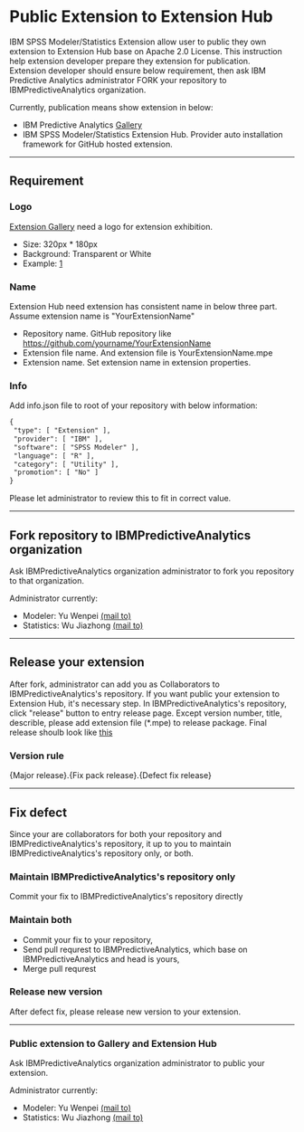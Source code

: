 # Public Extension to Extension Hub

IBM SPSS Modeler/Statistics Extension allow user to public they own extension to Extension Hub base on Apache 2.0 License. This instruction help extension developer prepare they extension for publication.  
Extension developer should ensure below requirement, then ask IBM Predictive Analytics administrator FORK your repository to  IBMPredictiveAnalytics organization.

Currently, publication means show extension in below:
- IBM Predictive Analytics [Gallery ](http://ibmpredictiveanalytics.github.io/)
- IBM SPSS Modeler/Statistics Extension Hub. Provider auto installation framework for GitHub hosted extension.

---
## Requirement

### Logo
[Extension Gallery](http://ibmpredictiveanalytics.github.io/) need a logo for extension exhibition.   
- Size: 320px * 180px
- Background: Transparent or White
- Example: [1](https://raw.githubusercontent.com/IBMPredictiveAnalytics/Concept_Cloud_Visualization/master/default.png)

### Name
Extension Hub need extension has consistent name in below three part. Assume extension name is "YourExtensionName"
- Repository name. GitHub repository like https://github.com/yourname/YourExtensionName
- Extension file name. And extension file is YourExtensionName.mpe
- Extension name. Set extension name in extension properties.

### Info
Add info.json file to root of your repository with below information:
```xml
{
 "type": [ "Extension" ],
 "provider": [ "IBM" ],
 "software": [ "SPSS Modeler" ],
 "language": [ "R" ],
 "category": [ "Utility" ],
 "promotion": [ "No" ]
}
```
Please let administrator to review this to fit in correct value.

---
## Fork repository to IBMPredictiveAnalytics organization

Ask IBMPredictiveAnalytics organization administrator to fork you repository to that organization.

Administrator currently:
- Modeler:
Yu Wenpei [(mail to)](mailto:yuwenp@cn.ibm.com)
- Statistics:
Wu Jiazhong [(mail to)](mailto:wujz@cn.ibm.com)

---
## Release your extension
After fork, administrator can add you as Collaborators to IBMPredictiveAnalytics's repository. If you want public your extension to Extension Hub, it's necessary step.
In IBMPredictiveAnalytics's repository, click "release" button to entry release page. Except version number, title, describle, please add extension file (*.mpe) to release package.
Final release shoulb look like [this](https://github.com/IBMPredictiveAnalytics/SPSS_Moving_Average/releases)

### Version rule
{Major release}.{Fix pack release}.{Defect fix release}

---
## Fix defect
Since your are collaborators for both your repository and IBMPredictiveAnalytics's repository, it up to you to maintain IBMPredictiveAnalytics's repository only, or both.

### Maintain IBMPredictiveAnalytics's repository only
Commit your fix to IBMPredictiveAnalytics's repository directly

### Maintain both
 - Commit your fix to your repository,  
 - Send pull requrest to IBMPredictiveAnalytics, which base on IBMPredictiveAnalytics and head is yours,
 - Merge pull requrest

### Release new version 
After defect fix, please release new version to your extension.

---
### Public extension to Gallery and Extension Hub
Ask IBMPredictiveAnalytics organization administrator to public your extension.

Administrator currently:
- Modeler:
Yu Wenpei [(mail to)](mailto:yuwenp@cn.ibm.com)
- Statistics:
Wu Jiazhong [(mail to)](mailto:wujz@cn.ibm.com)